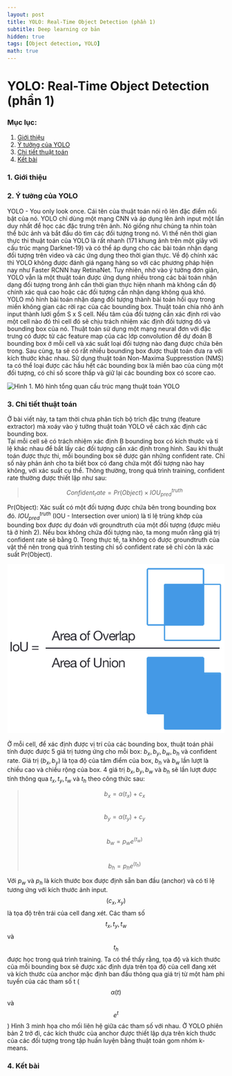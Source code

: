 ```yaml
---
layout: post
title: YOLO: Real-Time Object Detection (phần 1)
subtitle: Deep learning cơ bản
hidden: true
tags: [Object detection, YOLO]
math: true
---
```


# YOLO: Real-Time Object Detection (phần 1)
### Mục lục:
1. [Giới thiệu](#intro)
2. [Ý tưởng của YOLO](#notation )
3. [Chi tiết thuật toán](#forward)
4. [Kết bài](#conclusion)


### 1. Giới thiệu <a name="intro"></a>

### 2. Ý tưởng của YOLO <a name="notation"></a>

YOLO - You only look once. Cái tên của thuật toán nói rõ lên đặc điểm nổi bật của nó. YOLO chỉ dùng một mạng CNN và áp dụng lên ảnh input một lần duy nhất để học các đặc trưng trên ảnh. Nó giống như chúng ta nhìn toàn thể bức ảnh và bắt đầu dò tìm các đối tượng trong nó. Vì thế nên thời gian thực thi thuật toán của YOLO là rất nhanh (171 khung ảnh trên một giây với cấu trúc mạng Darknet-19) và có thể áp dụng cho các bài toán nhận dạng đối tượng trên video và các ứng dụng theo thời gian thực.  Về độ chính xác thì YOLO không được đánh giá ngang hàng so với các phương pháp hiện nay như Faster RCNN hay RetinaNet. Tuy nhiên, nhờ vào ý tưởng đơn giản, YOLO vẫn là một thuật toán được ứng dụng nhiều trong các bài toán nhận dạng đối tượng trong ảnh cần thời gian thực hiện nhanh mà không cần độ chính xác quá cao hoặc các đối tượng cần nhận dạng không quá khó.   
YOLO mô hình bài toán nhận dạng đối tượng thành bài toán hồi quy trong miền không gian các rời rạc của các bounding box. Thuật toán chia nhỏ ảnh input thành lưới gồm S x S cell. Nếu tâm của đối tượng cần xác định rơi vào một cell nào đó thì cell đó sẽ chịu trách nhiệm xác định đối tượng đó và bounding box của nó. Thuật toán sử dụng một mạng neural đơn với đặc trưng có được từ các feature map của các lớp convolution để dự đoán B bounding box ở mỗi cell và xác suất loại đối tượng nào đang được chứa bên trong. Sau cùng, ta sẽ có rất nhiều bounding box được thuật toán đưa ra với kích thước khác nhau. Sử dụng thuật toán Non-Maxima Suppresstion (NMS) ta có thể loại được các hầu hết các bounding box là miền bao của cùng một đối tượng, có chỉ số score thấp và giữ lại các bounding box có score cao.   

![Hình 1. Mô hình tổng quan cấu trúc mạng thuật toán YOLO](/img/20180731/Fig1.png)    
### 3. Chi tiết thuật toán <a name="forward"></a>
Ở bài viết này, ta tạm thời chưa phân tích bộ trích đặc trưng (feature extractor) mà xoáy vào ý tưởng thuật toán YOLO về cách xác định các bounding box.   
Tại mỗi cell sẽ có trách nhiệm xác định B bounding box có kích thước và tỉ lệ khác nhau để bắt lấy các đối tượng cần xác định trong hình. Sau khi thuật toán được thực thi, mỗi bounding box sẽ được gán những confident rate. Chỉ số này phản ánh cho ta biết box có đang chứa một đối tượng nào hay không, với xác suất cụ thể. Thông thường, trong quá trình training, confident rate thường được thiết lập như sau:   

>$$
Confident_rate=Pr⁡(Object) \times IOU_{pred}^{truth}
$$   

Pr(Object): Xác suất có một đối tượng được chứa bên trong bounding box đó. $IOU_{pred}^{truth}$ (IOU - Intersection over union) là tỉ lệ trùng khớp của bounding box được dự đoán với groundtruth của một đối tượng (được miêu tả ở hình 2). Nếu box không chứa đối tượng nào, ta mong muốn rằng giá trị confident rate sẽ bằng 0. Trong thực tế, ta không có được groundtruth của vật thể nên trong quá trình testing chỉ số confident rate sẽ chỉ còn là xác suất Pr(Object).   

![Hình 2. Một biểu diễn công thức IOU](/img/20180731/Fig2.png)   

Ở mỗi cell, để xác định được vị trí của các bounding box, thuật toán phải tính được được 5 giá trị tương ứng cho mỗi box: $b_x,b_y,b_w,b_h$ và confident rate. Giá trị $(b_x,b_y)$ là tọa độ của tâm điểm của box, $b_h$ và $b_w$ lần lượt là chiều cao và chiều rộng của box. 4 giá trị $b_x,b_y,b_w$ và $b_h$ sẽ lần lượt được tính thông qua $t_x,t_y,t_w$ và $t_h$ theo công thức sau:   

>$$
b_x=α(t_x )+c_x
$$    
>$$
b_y=α(t_y )+c_y
$$    
>$$
b_w=p_w e^(t_w )
$$   
>$$
b_h=p_h e^(t_h )
$$   

Với $p_w$ và $p_h$ là kích thước box được định sẵn ban đầu (anchor) và có tỉ lệ tương ứng với kích thước ảnh input. $$(c_x,x_y)$$ là tọa độ trên trái của cell đang xét. Các tham số $$t_x,t_y,t_w$$ và $$t_h$$ được học trong quá trình training. Ta có thể thấy rằng, tọa độ và kích thước của mỗi bounding box sẽ được xác định dựa trên tọa độ của cell đang xét và kích thước của anchor mặc định ban đầu thông qua giá trị từ một hàm phi tuyến của các tham số t ($$α(t)$$ và $$e^t$$) Hình 3 minh họa cho mối liên hệ giữa các tham số với nhau. Ở YOLO phiên bản 2 trở đi, các kích thước của anchor được thiết lập dựa trên kích thước của các đối tượng trong tập huấn luyện bằng thuật toán gom nhóm k-means.  


### 4. Kết bài <a name="conclusion"></a>





